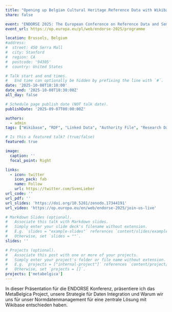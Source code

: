 ```yaml
---
title: "Opening up Belgian Cultural Heritage Reference Data with Wikibase"
share: false

event: "ENDORSE 2025: The European Conference on Reference Data and Semantics"
event_url: https://op.europa.eu/pl/web/endorse-2025/programme

location: Brussels, Belgium
#address:
#  street: 450 Serra Mall
#  city: Stanford
#  region: CA
#  postcode: '94305'
#  country: United States

# Talk start and end times.
#   End time can optionally be hidden by prefixing the line with `#`.
date: '2025-10-08T18:10:00'
date_end: '2025-10-08T18:30:00Z'
all_day: false

# Schedule page publish date (NOT talk date).
publishDate: '2025-09-07T00:00:00Z'

authors:
  - admin
tags: ["Wikibase", "RDF", "Linked Data", "Authority File", "Research Data Infrastructure", "GLAM", "data integration", "Persistent Identifier", "EDTF", "GeoNames", "REFNIS"]

# Is this a featured talk? (true/false)
featured: true

image:
  caption: ''
  focal_point: Right

links:
  - icon: twitter
    icon_pack: fab
    name: Follow
    url: https://twitter.com/SvenLieber
url_code: ''
url_pdf: ''
url_slides: 'https://doi.org/10.5281/zenodo.17344191'
url_video: 'https://op.europa.eu/en/web/endorse-2025/join-us-live'

# Markdown Slides (optional).
#   Associate this talk with Markdown slides.
#   Simply enter your slide deck's filename without extension.
#   E.g. `slides = "example-slides"` references `content/slides/example-slides.md`.
#   Otherwise, set `slides = ""`.
slides: ''

# Projects (optional).
#   Associate this post with one or more of your projects.
#   Simply enter your project's folder or file name without extension.
#   E.g. `projects = ["internal-project"]` references `content/project/deep-learning/index.md`.
#   Otherwise, set `projects = []`.
projects: ['metabelgica']
---
```

In dieser Präsentation für die ENDORSE Konferenz, präsentiere ich das MetaBelgica Project, unsere Strategie für  Daten Integration und Warum wir uns für unser Normdatenmanagement für eine zentrale Lösung mit Wikibase entschieden haben.
